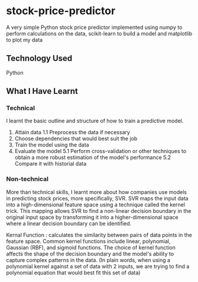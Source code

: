 # stock-price-predictor

A very simple Python stock price predictor implemented using numpy to perform calculations on the data, scikit-learn to build a model and matplotlib to plot my data

## Technology Used
Python

## What I Have Learnt
### Technical
I learnt the basic outline and structure of how to train a predictive model.
1. Attain data
   1.1 Preprocess the data if necessary
3. Choose dependencies that would best suit the job
4. Train the model using the data
5. Evaluate the model
   5.1 Perform cross-validation or other techniques to obtain a more robust estimation of the model's performance
   5.2 Compare it with historial data

### Non-technical
More than technical skills, I learnt more about how companies use models in predicting stock prices, more specifically, SVR. SVR maps the input data into a high-dimensional feature space using a technique called the kernel trick. This mapping allows SVR to find a non-linear decision boundary in the original input space by transforming it into a higher-dimensional space where a linear decision boundary can be identified.



Kernal Function : calculates the similarity between pairs of data points in the feature space. Common kernel functions include linear, polynomial, Gaussian (RBF), and sigmoid functions. The choice of kernel function affects the shape of the decision boundary and the model's ability to capture complex patterns in the data. (In plain words, when using a polynomial kernel against a set of data with 2 inputs, we are trying to find a polynomial equation that would best fit this set of data)
